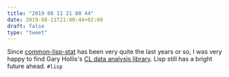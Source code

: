 ```yaml
---
title: "2019 08 11 21 00 44"
date: 2019-08-11T21:00:44+02:00
draft: false
type: "tweet"
---
```

Since [common-lisp-stat](https://github.com/blindglobe/common-lisp-stat) has been very quite the last years or so, I was very happy to find Gary Hollis's [CL data analysis library](https://github.com/ghollisjr/cl-ana). Lisp still has a bright future ahead. `#lisp`

